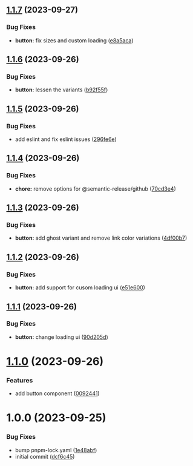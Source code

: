 ## [1.1.7](https://github.com/johngerome/vue-ui/compare/v1.1.6...v1.1.7) (2023-09-27)


### Bug Fixes

* **button:** fix sizes and custom loading ([e8a5aca](https://github.com/johngerome/vue-ui/commit/e8a5aca9119b4c955316fe7eb880470e325cc34d))

## [1.1.6](https://github.com/johngerome/vue-ui/compare/v1.1.5...v1.1.6) (2023-09-26)


### Bug Fixes

* **button:** lessen the variants ([b92f55f](https://github.com/johngerome/vue-ui/commit/b92f55f2ff0383af39a8778a56d41750cf0af4bb))

## [1.1.5](https://github.com/johngerome/vue-ui/compare/v1.1.4...v1.1.5) (2023-09-26)


### Bug Fixes

* add eslint and fix eslint issues ([296fe6e](https://github.com/johngerome/vue-ui/commit/296fe6ed6853d94ea6971a65e3700c9033f98b0f))

## [1.1.4](https://github.com/johngerome/vue-ui/compare/v1.1.3...v1.1.4) (2023-09-26)


### Bug Fixes

* **chore:** remove options for @semantic-release/github ([70cd3e4](https://github.com/johngerome/vue-ui/commit/70cd3e42c16a10e9482b6c8d84bf4343e6e3e2bb))

## [1.1.3](https://github.com/johngerome/vue-ui/compare/v1.1.2...v1.1.3) (2023-09-26)


### Bug Fixes

* **button:** add ghost variant and remove link color variations ([4df00b7](https://github.com/johngerome/vue-ui/commit/4df00b799c5104bba0c74c500d01cfa31bc474c4))

## [1.1.2](https://github.com/johngerome/vue-ui/compare/v1.1.1...v1.1.2) (2023-09-26)


### Bug Fixes

* **button:** add support for cusom loading ui ([e51e600](https://github.com/johngerome/vue-ui/commit/e51e600320015745459ebbf3546cf8a1440b743f))

## [1.1.1](https://github.com/johngerome/vue-ui/compare/v1.1.0...v1.1.1) (2023-09-26)


### Bug Fixes

* **button:** change loading ui ([90d205d](https://github.com/johngerome/vue-ui/commit/90d205dc2e3e7b01ff2cbf497d773ceeabec6fb1))

# [1.1.0](https://github.com/johngerome/vue-ui/compare/v1.0.0...v1.1.0) (2023-09-26)


### Features

* add button component ([0092441](https://github.com/johngerome/vue-ui/commit/0092441581c150ee832a212caa323232f5686f1e))

# 1.0.0 (2023-09-25)


### Bug Fixes

* bump pnpm-lock.yaml ([1e48abf](https://github.com/johngerome/vue-ui/commit/1e48abf129d83c2906f06c15b713e7937698ed15))
* initial commit ([dcf6c45](https://github.com/johngerome/vue-ui/commit/dcf6c45dd5d0b91e6f781309468b33703c504cd0))
